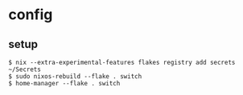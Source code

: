# config

## setup

```console
$ nix --extra-experimental-features flakes registry add secrets ~/Secrets
$ sudo nixos-rebuild --flake . switch
$ home-manager --flake . switch
```
